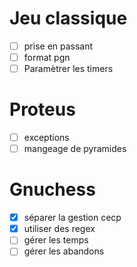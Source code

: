 # Jeu classique
 - [ ] prise en passant
 - [ ] format pgn
 - [ ] Paramètrer les timers

# Proteus
 - [ ] exceptions
 - [ ] mangeage de pyramides

# Gnuchess
 - [x] séparer la gestion cecp
 - [x] utiliser des regex
 - [ ] gérer les temps
 - [ ] gérer les abandons
